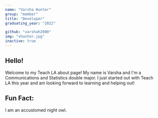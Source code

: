 ```yaml
---
name: "Varsha Hunter"
group: "member"
title: "Developer"
graduating_year: "2022"

github: "varshah2000"
img: "vhunter.jpg"
inactive: true
---
```


## Hello!

Welcome to my Teach LA about page! My name is Varsha and I'm a Communications and Statistics double major. I just started out with Teach LA this year and am looking forward to learning and helping out!

## Fun Fact:
I am an accustomed night owl.

